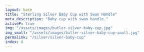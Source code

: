 ```yaml
---
layout: base
title: "Sterling Silver Baby Cup with Swan Handle"
meta_description: "Baby cup with swan handle."
activeP: true
img: "/assets/images/butler-silver-baby-cup.jpg"
img_small: "/assets/images/butler-silver-baby-cup-small.jpg"
permalink: "/silver/silver-baby-cup"
index: 8
---
```

